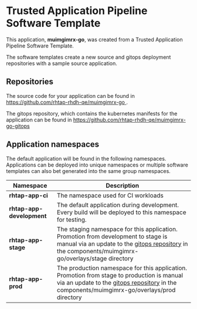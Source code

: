 # Trusted Application Pipeline Software Template

This application, **muimgimrx-go**, was created from a Trusted Application Pipeline Software Template.

The software templates create a new source and gitops deployment repositories with a sample source application. 

## Repositories

The source code for your application can be found in [https://github.com/rhtap-rhdh-qe/muimgimrx-go ](https://github.com/rhtap-rhdh-qe/muimgimrx-go ).
 
The gitops repository, which contains the kubernetes manifests for the application can be found in 
[https://github.com/rhtap-rhdh-qe/muimgimrx-go-gitops ](https://github.com/rhtap-rhdh-qe/muimgimrx-go-gitops ) 

## Application namespaces 

The default application will be found in the following namespaces. Applications can be deployed into unique namespaces or multiple software templates can also bet generated into the same group namespaces.  

|  Namespace   |  Description   |  
| -------- | -------- |
| **rhtap-app-ci** | The namespace used for CI workloads |
| **rhtap-app-development** | The default application during development. Every build will be deployed to this namespace for testing. |
| **rhtap-app-stage** | The staging namespace for this application. Promotion from development to stage is manual via an update to the [gitops repository](https://github.com/rhtap-rhdh-qe/muimgimrx-go-gitops ) in the components/muimgimrx-go/overlays/stage directory |
| **rhtap-app-prod** | The production namespace for this application. Promotion from stage to production is manual via an update to the [gitops repository](https://github.com/rhtap-rhdh-qe/muimgimrx-go-gitops ) in the components/muimgimrx-go/overlays/prod directory |